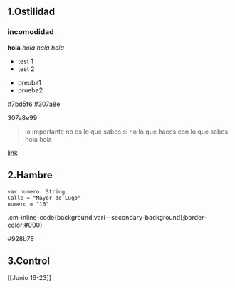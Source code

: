 ## 1.Ostilidad
### incomodidad
**hola**
_hola hola_
*hola*

- test 1
- test 2
+ preuba1
+ prueba2




#7bd5f6
#307a8e

307a8e99

> lo importante no es lo que sabes si no lo que haces con lo que sabes
>hola hola

[link](Fuentes) 


## 2.Hambre

```var calle: String = "Trafalgar"
var numero: String
Calle = "Mayor de Lugo"
numero = "10"
```


.cm-inline-code{background:var(--secondary-background);border-color:#000}



#928b78
##
###
####
#####


## 3.Control
[[Junio 16-23]]








